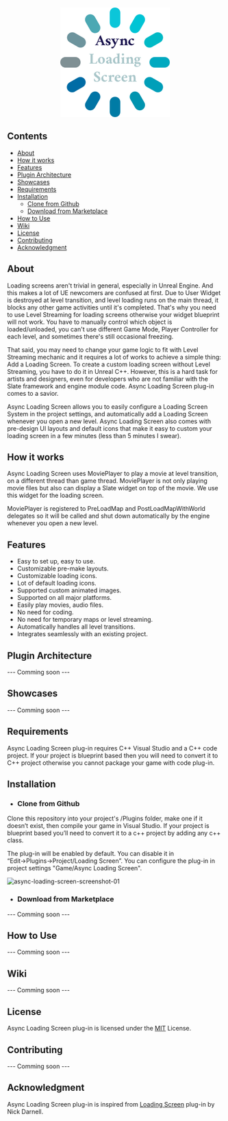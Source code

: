 <p align="center">
    <a href="#">
        <img src="/Resources/Icon256.png">
    </a>
</p>

## Contents
- [About](#about)
- [How it works](#how-it-works)
- [Features](#features)
- [Plugin Architecture](#plugin-architecture)
- [Showcases](#showcases)
- [Requirements](#requirements)
- [Installation](#installation)
    - [Clone from Github](#clone-from-github)
    - [Download from Marketplace](#download-from-marketplace)
- [How to Use](#how-to-use)
- [Wiki](#wiki)
- [License](#license)
- [Contributing](#contributing)
- [Acknowledgment](#acknowledgment)


## About

Loading screens aren't trivial in general, especially in Unreal Engine. And this makes a lot of UE newcomers are confused at first. Due to User Widget is destroyed at level transition, and level loading runs on the main thread, it blocks any other game activities until it's completed. That's why you need to use Level Streaming for loading screens otherwise your widget blueprint will not work. You have to manually control which object is loaded/unloaded, you can't use different Game Mode, Player Controller for each level, and sometimes there's still occasional freezing.

That said, you may need to change your game logic to fit with Level Streaming mechanic and it requires a lot of works to achieve a simple thing: Add a Loading Screen. To create a custom loading screen without Level Streaming, you have to do it in Unreal C++. However, this is a hard task for artists and designers, even for developers who are not familiar with the Slate framework and engine module code. Async Loading Screen plug-in comes to a savior.

Async Loading Screen allows you to easily configure a Loading Screen System in the project settings, and automatically add a Loading Screen whenever you open a new level. Async Loading Screen also comes with pre-design UI layouts and default icons that make it easy to custom your loading screen in a few minutes (less than 5 minutes I swear).

## How it works

Async Loading Screen uses MoviePlayer to play a movie at level transition, on a different thread than game thread. MoviePlayer is not only playing movie files but also can display a Slate widget on top of the movie. We use this widget for the loading screen.

MoviePlayer is registered to PreLoadMap and PostLoadMapWithWorld delegates so it will be called and shut down automatically by the engine whenever you open a new level.

## Features

- Easy to set up, easy to use.
- Customizable pre-make layouts.
- Customizable loading icons.
- Lot of default loading icons.
- Supported custom animated images.
- Supported on all major platforms.
- Easily play movies, audio files.
- No need for coding.
- No need for temporary maps or level streaming.
- Automatically handles all level transitions.
- Integrates seamlessly with an existing project.

## Plugin Architecture

--- Comming soon ---

## Showcases

--- Comming soon ---

## Requirements

Async Loading Screen plug-in requires C++ Visual Studio and a C++ code project. If your project is blueprint based then you will need to convert it to C++ project otherwise you cannot package your game with code plug-in.

## Installation
- ### Clone from Github
Clone this repository into your project's /Plugins folder, make one if it doesn’t exist, then compile your game in Visual Studio. If your project is blueprint based you’ll need to convert it to a c++ project by adding any c++ class.

The plug-in will be enabled by default. You can disable it in “Edit→Plugins→Project/Loading Screen”. You can configure the plug-in in project settings "Game/Async Loading Screen".

![async-loading-screen-screenshot-01](https://user-images.githubusercontent.com/1840964/91760594-d02bb500-ebfd-11ea-85fc-08c5a556a903.png)

- ### Download from Marketplace
--- Comming soon ---
## How to Use

--- Comming soon ---

## Wiki

--- Comming soon ---

## License
Async Loading Screen plug-in is licensed under the [MIT](LICENSE) License.

## Contributing

--- Comming soon ---

## Acknowledgment

Async Loading Screen plug-in is inspired from [Loading Screen](https://github.com/ue4plugins/LoadingScreen) plug-in by Nick Darnell.







